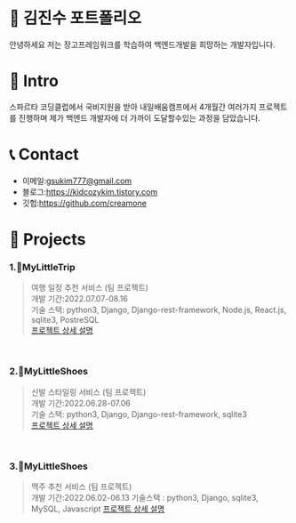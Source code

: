 # 📜 김진수 포트폴리오

안녕하세요 저는 장고프레임워크를 학습하여 백엔드개발을 희망하는 개발자입니다.

# 👋 Intro

스파르타 코딩클럽에서 국비지원을 받아 내일배움캠프에서 4개월간 여러가지 프로젝트를 진행하며 제가 백엔드 개발자에 더 가까이 도달할수있는 과정을 담았습니다.

# 📞 Contact
- 이메일:gsukim777@gmail.com
- 블로그:https://kidcozykim.tistory.com
- 깃헙:https://github.com/creamone

# 📝 Projects

###   1.🛫MyLittleTrip

>  여행 일정 추천 서비스 (팀 프로젝트)  
>  개발 기간:2022.07.07-08.16  
>  기술 스택: python3, Django, Django-rest-framework, Node.js, React.js, sqlite3, PostreSQL  
>  [프로젝트 상세 설명](https://github.com/creamone/MyLittelTrip_backend)  

<br />

###   2.👞MyLittleShoes

> 신발 스타일링 서비스 (팀 프로젝트)  
> 개발 기간:2022.06.28-07.06  
> 기술 스택: python3, Django, Django-rest-framework, sqlite3  
> [프로젝트 상세 설명](https://github.com/creamone/mylittleshoes_backend)  

<br />

###   3.🍻MyLittleShoes

> 맥주 추천 서비스 (팀 프로젝트)  
> 개발 기간:2022.06.02-06.13 
> 기술스택 : python3, Django, sqlite3, MySQL, Javascript
> [프로젝트 상세 설명](https://github.com/creamone/mylittlebeer)  

